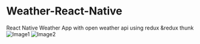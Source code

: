 # Weather-React-Native
 React Native Weather App with open weather api using redux &redux thunk
![Image1](https://user-images.githubusercontent.com/71594742/116015416-c3f5db80-a656-11eb-9ea0-574d2b67cad4.jpeg)
![Image2](https://user-images.githubusercontent.com/71594742/116015417-c5bf9f00-a656-11eb-9933-55914f1daa8d.jpeg)
